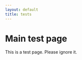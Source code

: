 ```yaml
---
layout: default
title: tests
---
```


# Main test page

This is a test page. Please ignore it.


<meta property="og:site_name" content="Jonatha Daguerre Vasconcelos">
<meta property="og:type" content="website">
<meta property="og:title" content="Test Page">
<meta property="og:description" content="This is a test page..">
<meta property="og:url" content="http://jonatha.daguerre.com.br/#page/tests">
<meta property="og:image" content="http://static.daguerre.com.br/banner_fisl.jpg">

<meta name="twitter:card" content="summary">
<meta name="twitter:title" content="Jonatha Daguerre Vasconcelos">
<meta name="twitter:description" content="This is a test page..">
<meta name="twitter:url" content="http://jonatha.daguerre.com.br/#page/tests">
<meta name="twitter:image:src" content="http://static.daguerre.com.br/banner_fisl.jpg">
